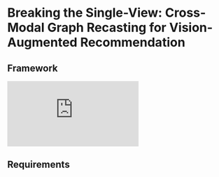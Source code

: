 # Breaking the Single-View: Cross-Modal Graph Recasting for Vision-Augmented Recommendation
## Framework
![image](https://github.com/user-attachments/files/22720308/GTRec.pdf)
## Requirements

